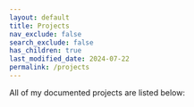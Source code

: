 ```yaml
---
layout: default
title: Projects
nav_exclude: false
search_exclude: false
has_children: true
last_modified_date: 2024-07-22
permalink: /projects
---
```

All of my documented projects are listed below:
